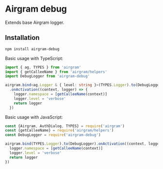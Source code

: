 # Airgram debug

Extends base Airgram logger.

## Installation
```bash
npm install airgram-debug
```

Basic usage with TypeScript:

```typescript
import { ag, TYPES } from 'airgram'
import { getCalleeName } from 'airgram/helpers'
import DebugLogger from 'airgram-debug'

airgram.bind<ag.Logger & { level: string }>(TYPES.Logger).to(DebugLogger)
  .onActivation((context, logger) => {
    logger.namespace = [getCalleeName(context)]
    logger.level = 'verbose'
    return logger
  })
```

Basic usage with JavaScript:

```typescript
const {Airgram, AuthDialog, TYPES} = require('airgram')
const {getCalleeName} = require('airgram/helpers')
const DebugLogger = require('airgram-debug')

airgram.bind(TYPES.Logger).to(DebugLogger).onActivation((context, logger) => {
  logger.namespace = [getCalleeName(context)]
  logger.level = 'verbose'
  return logger
})
```
